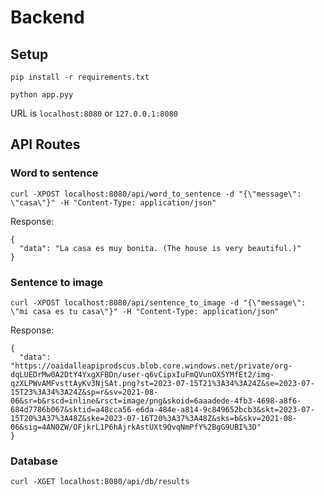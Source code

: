 # Backend

## Setup

```
pip install -r requirements.txt
```

```
python app.pyy
```

URL is `localhost:8080` or `127.0.0.1:8080`

## API Routes

### Word to sentence

```
curl -XPOST localhost:8080/api/word_to_sentence -d "{\"message\": \"casa\"}" -H "Content-Type: application/json"
```

Response:

```
{
  "data": "La casa es muy bonita. (The house is very beautiful.)"
}
```

### Sentence to image

```
curl -XPOST localhost:8080/api/sentence_to_image -d "{\"message\": \"mi casa es tu casa\"}" -H "Content-Type: application/json"
```

Response:

```
{
  "data": "https://oaidalleapiprodscus.blob.core.windows.net/private/org-dqLUEDrMw0A2DtY4YxgXFBDn/user-q6vCipxIuFmQVunOX5YMfEt2/img-qzXLPWvAMFvsttAyKv3NjSAt.png?st=2023-07-15T21%3A34%3A24Z&se=2023-07-15T23%3A34%3A24Z&sp=r&sv=2021-08-06&sr=b&rscd=inline&rsct=image/png&skoid=6aaadede-4fb3-4698-a8f6-684d7786b067&sktid=a48cca56-e6da-484e-a814-9c849652bcb3&skt=2023-07-15T20%3A37%3A48Z&ske=2023-07-16T20%3A37%3A48Z&sks=b&skv=2021-08-06&sig=4AN0ZW/OFjkrL1P6hAjrkAstUXt9QvqNmPfY%2BgG9UBI%3D"
}
```

### Database

```
curl -XGET localhost:8080/api/db/results
```
